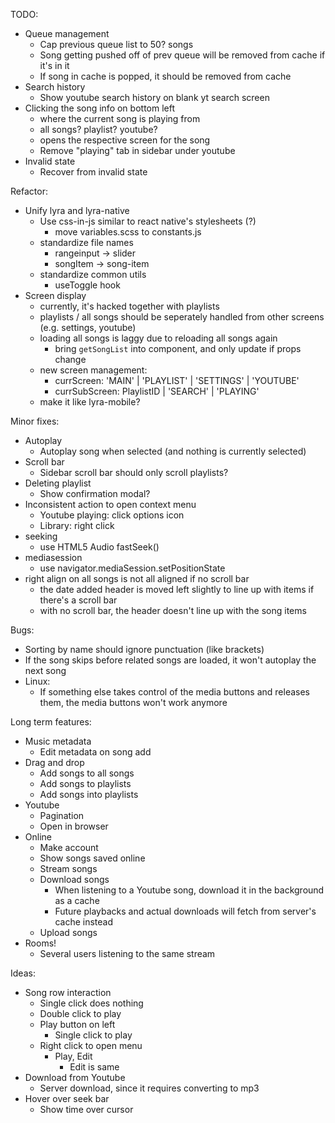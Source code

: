 TODO:

- Queue management
  - Cap previous queue list to 50? songs
  - Song getting pushed off of prev queue will be removed from cache if it's in it
  - If song in cache is popped, it should be removed from cache
- Search history
  - Show youtube search history on blank yt search screen
- Clicking the song info on bottom left
  - where the current song is playing from
  - all songs? playlist? youtube?
  - opens the respective screen for the song
  - Remove "playing" tab in sidebar under youtube
- Invalid state
  - Recover from invalid state

Refactor:

- Unify lyra and lyra-native
  - Use css-in-js similar to react native's stylesheets (?)
    - move variables.scss to constants.js
  - standardize file names
    - rangeinput -> slider
    - songItem -> song-item
  - standardize common utils
    - useToggle hook
- Screen display
  - currently, it's hacked together with playlists
  - playlists / all songs should be seperately handled from other screens (e.g. settings, youtube)
  - loading all songs is laggy due to reloading all songs again
    - bring `getSongList` into component, and only update if props change
  - new screen management:
    - currScreen: 'MAIN' | 'PLAYLIST' | 'SETTINGS' | 'YOUTUBE'
    - currSubScreen: PlaylistID | 'SEARCH' | 'PLAYING'
  - make it like lyra-mobile?

Minor fixes:

- Autoplay
  - Autoplay song when selected (and nothing is currently selected)
- Scroll bar
  - Sidebar scroll bar should only scroll playlists?
- Deleting playlist
  - Show confirmation modal?
- Inconsistent action to open context menu
  - Youtube playing: click options icon
  - Library: right click
- seeking
  - use HTML5 Audio fastSeek()
- mediasession
  - use navigator.mediaSession.setPositionState
- right align on all songs is not all aligned if no scroll bar
  - the date added header is moved left slightly to line up with items if there's a scroll bar
  - with no scroll bar, the header doesn't line up with the song items

Bugs:

- Sorting by name should ignore punctuation (like brackets)
- If the song skips before related songs are loaded, it won't autoplay the next song
- Linux:
  - If something else takes control of the media buttons and releases them, the media buttons won't work anymore

Long term features:

- Music metadata
  - Edit metadata on song add
- Drag and drop
  - Add songs to all songs
  - Add songs to playlists
  - Add songs into playlists
- Youtube
  - Pagination
  - Open in browser
- Online
  - Make account
  - Show songs saved online
  - Stream songs
  - Download songs
    - When listening to a Youtube song, download it in the background as a cache
    - Future playbacks and actual downloads will fetch from server's cache instead
  - Upload songs
- Rooms!
  - Several users listening to the same stream

Ideas:

- Song row interaction
  - Single click does nothing
  - Double click to play
  - Play button on left
    - Single click to play
  - Right click to open menu
    - Play, Edit
      - Edit is same
- Download from Youtube
  - Server download, since it requires converting to mp3
- Hover over seek bar
  - Show time over cursor
